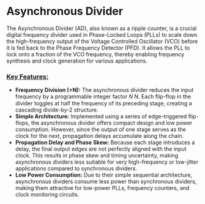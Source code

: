# Asynchronous Divider 
The Asynchronous Divider (AD), also known as a ripple counter, is a crucial digital frequency divider used in Phase-Locked Loops (PLLs) to scale down the high-frequency output of the Voltage Controlled Oscillator (VCO) before it is fed back to the Phase Frequency Detector (PFD). It allows the PLL to lock onto a fraction of the VCO frequency, thereby enabling frequency synthesis and clock generation for various applications.

### <ins>Key Features:</ins>
  - **Frequency Division (÷N):**
The asynchronous divider reduces the input frequency by a programmable integer factor 
𝑁
N. Each flip-flop in the divider toggles at half the frequency of its preceding stage, creating a cascading divide-by-2 structure.
  - **Simple Architecture:**
Implemented using a series of edge-triggered flip-flops, the asynchronous divider offers compact design and low power consumption. However, since the output of one stage serves as the clock for the next, propagation delays accumulate along the chain.
  - **Propagation Delay and Phase Skew:**
Because each stage introduces a delay, the final output edges are not perfectly aligned with the input clock. This results in phase skew and timing uncertainty, making asynchronous dividers less suitable for very high-frequency or low-jitter applications compared to synchronous dividers.
  - **Low Power Consumption:**
Due to their simple sequential architecture, asynchronous dividers consume less power than synchronous dividers, making them attractive for low-power PLLs, frequency counters, and clock monitoring circuits.
